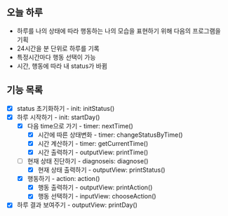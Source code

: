 ## 오늘 하루

- 하루를 나의 상태에 따라 행동하는 나의 모습을 표현하기 위해 다음의 프로그램을 기획
- 24시간을 분 단위로 하루를 기록
- 특정시간마다 행동 선택이 가능
- 시간, 행동에 따라 내 status가 바뀜

## 기능 목록

- [x] status 초기화하기 - init: initStatus()
- [x] 하루 시작하기 - init: startDay()
  - [x] 다음 time으로 가기 - timer: nextTime()
    - [x] 시간에 따른 상태변화 - timer: changeStatusByTime()
    - [x] 시간 계산하기 - timer: getCurrentTime()
    - [x] 시간 출력하기 - outputView: printTime()
  - [ ] 현재 상태 진단하기 - diagnoseis: diagnose()
    - [x] 현재 상태 출력하기 - outputView: printStatus()
  - [x] 행동하기 - action: action()
    - [x] 행동 출력하기 - outputView: printAction()
    - [x] 행동 선택하기 - inputView: chooseAction()
- [x] 하루 결과 보여주기 - outputView: printDay()